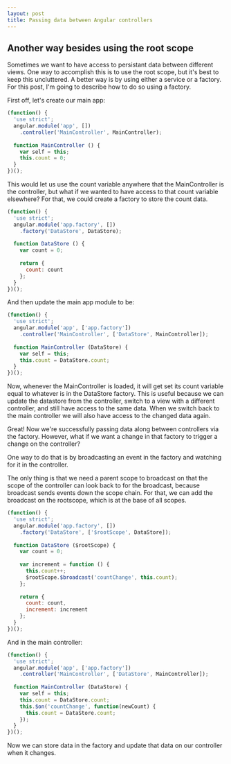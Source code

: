 ```yaml
---
layout: post
title: Passing data between Angular controllers
---
```


## Another way besides using the root scope

Sometimes we want to have access to persistant data between different views. One way to accomplish this is to use the root scope, but it's best to keep this uncluttered. A better way is by using either a service or a factory. For this post, I'm going to describe how to do so using a factory.

First off, let's create our main app:

```javascript
(function() {
  'use strict';
  angular.module('app', [])
    .controller('MainController', MainController);
    
  function MainController () {
    var self = this;
    this.count = 0;
  }
})();

```

This would let us use the count variable anywhere that the MainController is the controller, but what if we wanted to have access to that count variable elsewhere? For that, we could create a factory to store the count data.

```javascript
(function() {
  'use strict';
  angular.module('app.factory', [])
    .factory('DataStore', DataStore);
    
  function DataStore () {
    var count = 0;
    
    return {
      count: count
    };
  }
})();

```

And then update the main app module to be:

```javascript
(function() {
  'use strict';
  angular.module('app', ['app.factory'])
    .controller('MainController', ['DataStore', MainController]);
    
  function MainController (DataStore) {
    var self = this;
    this.count = DataStore.count;
  }
})();

```
Now, whenever the MainController is loaded, it will get set its count variable equal to whatever is in the DataStore factory. This is useful because we can update the datastore from the controller, switch to a view with a different controller, and still have access to the same data. When we switch back to the main controller we will also have access to the changed data again.

Great! Now we're successfully passing data along between controllers via the factory. However, what if we want a change in that factory to trigger a change on the controller?

One way to do that is by broadcasting an event in the factory and watching for it in the controller.

The only thing is that we need a parent scope to broadcast on that the scope of the controller can look back to for the broadcast, because broadcast sends events down the scope chain. For that, we can add the broadcast on the rootscope, which is at the base of all scopes.

```javascript
(function() {
  'use strict';
  angular.module('app.factory', [])
    .factory('DataStore', ['$rootScope', DataStore]);
    
  function DataStore ($rootScope) {
    var count = 0;
    
    var increment = function () {
      this.count++;
      $rootScope.$broadcast('countChange', this.count);
    };
    
    return {
      count: count,
      increment: increment
    };
  }
})();

```

And in the main controller:

```javascript
(function() {
  'use strict';
  angular.module('app', ['app.factory'])
    .controller('MainController', ['DataStore', MainController]);
    
  function MainController (DataStore) {
    var self = this;
    this.count = DataStore.count;
    this.$on('countChange', function(newCount) {
      this.count = DataStore.count;
    });
  }
})();

```
Now we can store data in the factory and update that data on our controller when it changes.
